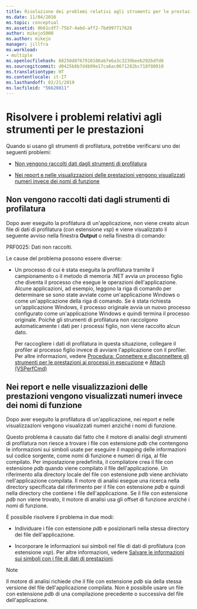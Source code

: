 ```yaml
---
title: Risoluzione dei problemi relativi agli strumenti per le prestazioni | Microsoft Docs
ms.date: 11/04/2016
ms.topic: conceptual
ms.assetid: 0b61cdf7-75b7-4abd-aff2-7bd997717626
author: mikejo5000
ms.author: mikejo
manager: jillfra
ms.workload:
- multiple
ms.openlocfilehash: 68250d8767910106ab7e6a3c3239beeb292bdfd8
ms.sourcegitcommit: d0425b6b7d4b99e17ca6ac0671282bc718f80910
ms.translationtype: HT
ms.contentlocale: it-IT
ms.lasthandoff: 02/21/2019
ms.locfileid: "56620811"
---
```

# <a name="troubleshoot-performance-tools-issues"></a>Risolvere i problemi relativi agli strumenti per le prestazioni
Quando si usano gli strumenti di profilatura, potrebbe verificarsi uno dei seguenti problemi:

-   [Non vengono raccolti dati dagli strumenti di profilatura](#no-data-is-collected-by-the-profiling-tools)

-   [Nei report e nelle visualizzazioni delle prestazioni vengono visualizzati numeri invece dei nomi di funzione](#performance-views-and-reports-display-numbers-for-function-names)

## <a name="no-data-is-collected-by-the-profiling-tools"></a>Non vengono raccolti dati dagli strumenti di profilatura
 Dopo aver eseguito la profilatura di un'applicazione, non viene creato alcun file di dati di profilatura (con estensione *vsp*) e viene visualizzato il seguente avviso nella finestra **Output** o nella finestra di comando:

 PRF0025: Dati non raccolti.

 Le cause del problema possono essere diverse:

-   Un processo di cui è stata eseguita la profilatura tramite il campionamento o il metodo di memoria .NET avvia un processo figlio che diventa il processo che esegue le operazioni dell'applicazione. Alcune applicazioni, ad esempio, leggono la riga di comando per determinare se sono state avviate come un'applicazione Windows o come un'applicazione della riga di comando. Se è stata richiesta un'applicazione Windows, il processo originale avvia un nuovo processo configurato come un'applicazione Windows e quindi termina il processo originale. Poiché gli strumenti di profilatura non raccolgono automaticamente i dati per i processi figlio, non viene raccolto alcun dato.

     Per raccogliere i dati di profilatura in questa situazione, collegare il profiler al processo figlio invece di avviare l'applicazione con il profiler. Per altre informazioni, vedere [Procedura: Connettere e disconnettere gli strumenti per le prestazioni ai processi in esecuzione](../profiling/how-to-attach-and-detach-performance-tools-to-running-processes.md) e [Attach (VSPerfCmd)](../profiling/attach.md)

## <a name="performance-views-and-reports-display-numbers-for-function-names"></a>Nei report e nelle visualizzazioni delle prestazioni vengono visualizzati numeri invece dei nomi di funzione
 Dopo aver eseguito la profilatura di un'applicazione, nei report e nelle visualizzazioni vengono visualizzati numeri anziché i nomi di funzione.

 Questo problema è causato dal fatto che il motore di analisi degli strumenti di profilatura non riesce a trovare i file con estensione *pdb* che contengono le informazioni sui simboli usate per eseguire il mapping delle informazioni sul codice sorgente, come nomi di funzione e numeri di riga, al file compilato. Per impostazione predefinita, il compilatore crea il file con estensione *pdb* quando viene compilato il file dell'applicazione. Un riferimento alla directory locale del file con estensione *pdb* viene archiviato nell'applicazione compilata. Il motore di analisi esegue una ricerca nella directory specificata dal riferimento per il file con estensione *pdb* e quindi nella directory che contiene i file dell'applicazione. Se il file con estensione *pdb* non viene trovato, il motore di analisi usa gli offset di funzione anziché i nomi di funzione.

 È possibile risolvere il problema in due modi:

-   Individuare i file con estensione *pdb* e posizionarli nella stessa directory dei file dell'applicazione.

-   Incorporare le informazioni sui simboli nel file di dati di profilatura (con estensione *vsp*). Per altre informazioni, vedere [Salvare le informazioni sui simboli con i file di dati di prestazioni](../profiling/saving-symbol-information-with-performance-data-files.md).

> [!NOTE]
>  Il motore di analisi richiede che il file con estensione *pdb* sia della stessa versione del file dell'applicazione compilata. Non è possibile usare un file con estensione *pdb* di una compilazione precedente o successiva del file dell'applicazione.